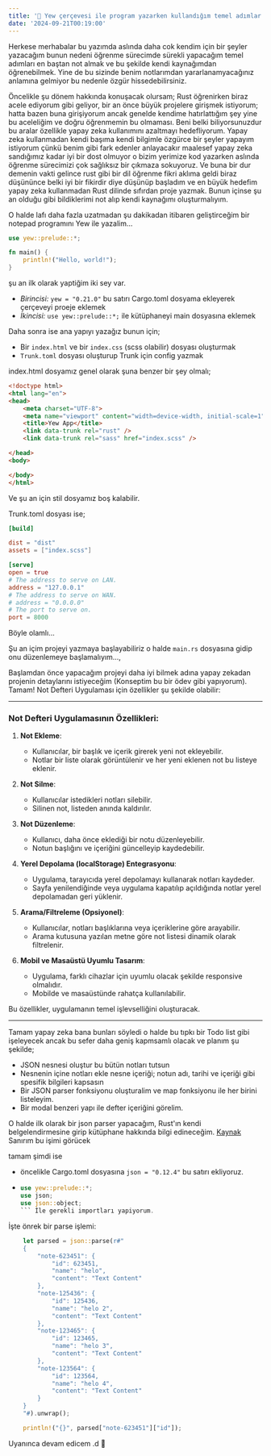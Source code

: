 ```yaml
---
title: '🦀 Yew çerçevesi ile program yazarken kullandığım temel adımlar'
date: '2024-09-21T00:19:00'
---
```


Herkese merhabalar bu yazımda aslında daha cok kendim için bir şeyler yazacağım bunun nedeni öğrenme sürecimde sürekli yapacağım temel adımları en baştan not almak ve bu şekilde kendi kaynağımdan öğrenebilmek. Yine de bu sizinde benim notlarımdan yararlanamyacağınız anlamına gelmiyor bu nedenle özgür hissedebilirsiniz.

Öncelikle şu dönem hakkında konuşacak olursam; Rust öğrenirken biraz acele ediyorum gibi geliyor, bir an önce büyük projelere girişmek istiyorum; hatta bazen buna girişiyorum ancak genelde kendime hatırlattığım şey yine bu aceleliğim ve doğru öğrenmemin bu olmaması. Beni belki biliyorsunuzdur bu aralar özellikle yapay zeka kullanımını azaltmayı hedefliyorum. Yapay zeka kullanmadan kendi başıma kendi bilgimle özgürce bir şeyler yapayım istiyorum çünkü benim gibi fark edenler anlayacakır maalesef yapay zeka sandığımız kadar iyi bir dost olmuyor o bizim yerimize kod yazarken aslında öğrenme sürecimizi çok sağlıksız bir çıkmaza sokuyoruz. Ve buna bir dur demenin vakti gelince rust gibi bir dil öğrenme fikri aklıma geldi biraz düşününce belki iyi bir fikirdir diye düşünüp başladım ve en büyük hedefim yapay zeka kullanmadan Rust dilinde sıfırdan proje yazmak. Bunun içinse şu an olduğu gibi bildiklerimi not alıp kendi kaynağımı oluşturmalıyım.

O halde lafı daha fazla uzatmadan şu dakikadan itibaren geliştirceğim bir notepad programını Yew ile yazalim...

```Rust
use yew::prelude::*;

fn main() {
    println!("Hello, world!");
}

```
şu an ilk olarak yaptiğim iki sey var.  
  - *Birincisi:* `yew = "0.21.0"` bu satırı Cargo.toml dosyama ekleyerek çerçeveyi proeje eklemek
  - *İkincisi:* `use yew::prelude::*;` ile kütüphaneyi main dosyasına eklemek 

Daha sonra ise ana yapıyı yazağız bunun için;
  - Bir `index.html` ve bir `index.css` (scss olabilir) dosyası oluşturmak
  - `Trunk.toml` dosyası oluşturup Trunk için config yazmak

index.html dosyamız genel olarak şuna benzer bir şey olmalı;

```HTML
<!doctype html>
<html lang="en">
<head>
    <meta charset="UTF-8">
    <meta name="viewport" content="width=device-width, initial-scale=1">
    <title>Yew App</title>
    <link data-trunk rel="rust" />
    <link data-trunk rel="sass" href="index.scss" />

</head>
<body>

</body>
</html>
```
Ve şu an için stil dosyamız boş kalabilir.

Trunk.toml dosyası ise;
```Toml
[build]

dist = "dist"
assets = ["index.scss"]

[serve]
open = true
# The address to serve on LAN.
address = "127.0.0.1"
# The address to serve on WAN.
# address = "0.0.0.0"
# The port to serve on.
port = 8000
```
Böyle olamlı...

Şu an içim projeyi yazmaya başlayabiliriz o halde `main.rs` dosyasına gidip onu düzenlemeye başlamalıyım...,

Başlamdan önce yapacağım projeyi daha iyi bilmek adına yapay zekadan projenin detaylarını istiyeceğim (Konseptim bu bir ödev gibi yapıyorum).
Tamam! Not Defteri Uygulaması için özellikler şu şekilde olabilir:

---
### **Not Defteri Uygulamasının Özellikleri:**

1. **Not Ekleme**:
   - Kullanıcılar, bir başlık ve içerik girerek yeni not ekleyebilir.
   - Notlar bir liste olarak görüntülenir ve her yeni eklenen not bu listeye eklenir.

2. **Not Silme**:
   - Kullanıcılar istedikleri notları silebilir.
   - Silinen not, listeden anında kaldırılır.

3. **Not Düzenleme**:
   - Kullanıcı, daha önce eklediği bir notu düzenleyebilir.
   - Notun başlığını ve içeriğini güncelleyip kaydedebilir.

4. **Yerel Depolama (localStorage) Entegrasyonu**:
   - Uygulama, tarayıcıda yerel depolamayı kullanarak notları kaydeder.
   - Sayfa yenilendiğinde veya uygulama kapatılıp açıldığında notlar yerel depolamadan geri yüklenir.

5. **Arama/Filtreleme (Opsiyonel)**:
   - Kullanıcılar, notları başlıklarına veya içeriklerine göre arayabilir.
   - Arama kutusuna yazılan metne göre not listesi dinamik olarak filtrelenir.

6. **Mobil ve Masaüstü Uyumlu Tasarım**:
   - Uygulama, farklı cihazlar için uyumlu olacak şekilde responsive olmalıdır.
   - Mobilde ve masaüstünde rahatça kullanılabilir.

Bu özellikler, uygulamanın temel işlevselliğini oluşturacak.

---

Tamam yapay zeka bana bunları söyledi o halde bu tıpkı bir Todo list gibi işeleyecek ancak bu sefer daha geniş kapmsamlı olacak ve planım şu şekilde;
- JSON nesnesi oluştur bu bütün notları tutsun
- Nesnenin içine notları ekle nesne içeriği; notun adı, tarihi ve içeriği gibi spesifik bilgileri kapsasın
- Bir JSON parser fonksiyonu oluşturalim ve map fonksiyonu ile her birini listeleyim.
- Bir modal benzeri yapı ile defter içeriğini görelim.

O halde ilk olarak bir json parser yapacağım, Rust'ın kendi belgelendirmesine girip kütüphane hakkında bilgi edineceğim.
[Kaynak](https://docs.rs/json/latest/json/) Sanırım bu işimi görücek

tamam şimdi ise 
- öncelikle Cargo.toml dosyasına `json = "0.12.4"` bu satırı ekliyoruz.
- ```Rust
  use yew::prelude::*;
  use json;
  use json::object;
  ``` İle gerekli importları yapiyorum.
İşte önrek bir parse işlemi:

```Rust
    let parsed = json::parse(r#"
    {
        "note-623451": {
            "id": 623451,
            "name": "helo",
            "content": "Text Content"
        },
        "note-125436": {
            "id": 125436,
            "name": "helo 2",
            "content": "Text Content"
        },
        "note-123465": {
            "id": 123465,
            "name": "helo 3",
            "content": "Text Content"
        },
        "note-123564": {
            "id": 123564,
            "name": "helo 4",
            "content": "Text Content"
        }
    }
    "#).unwrap();

    println!("{}", parsed["note-623451"]["id"]);
```

Uyanınca devam edicem .d 🦀

